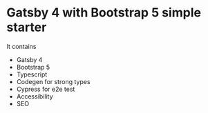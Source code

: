 # Gatsby 4 with Bootstrap 5 simple starter

It contains
- Gatsby 4
- Bootstrap 5
- Typescript
- Codegen for strong types
- Cypress for e2e test 
- Accessibility
- SEO
